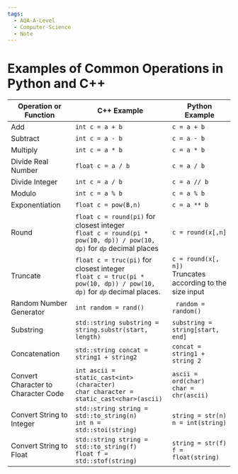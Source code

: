 ```yaml
---
tags:
  - AQA-A-Level
  - Computer-Science
  - Note
---
```

# Examples of Common Operations in Python and C++
| Operation or Function |  C++ Example  | Python Example |
|-----------------------|---------------|----------------|
| Add                   | `int c = a + b`  | `c = a + b`      |
| Subtract              | `int c = a - b`  | `c = a - b`      |
| Multiply | `int c = a * b` | `c = a * b` |
| Divide Real Number | `float c = a / b` | `c = a / b` |
| Divide Integer | `int c = a / b` | `c = a // b` |
| Modulo | `int c = a % b` | `c = a % b` |
| Exponentiation | `float c = pow(B,n)` | `c = a ** b` |
| Round | `float c = round(pi)` for closest integer <br> `float c = round(pi * pow(10, dp)) / pow(10, dp)` for *`dp`* decimal places | `c = round(x[,n]` |
| Truncate | `float c = truc(pi)` for closest integer <br> `float c = truc(pi * pow(10, dp)) / pow(10, dp)` for *`dp`* decimal places. | `c = round(x[, n])`<br> Truncates according to the size input |
| Random Number Generator | `int random = rand()` | ` random = random()` |
| Substring | `std::string substring = string.substr(start, length)` | `substring = string[start, end]` |
| Concatenation | `std::string concat = string1 + string2` | `concat = string1 + string 2` |
| Convert Character to Character Code | `int ascii = static_cast<int>(character)` <br> `char character = static_cast<char>(ascii)` | `ascii = ord(char)` <br> `char = chr(ascii)` |
| Convert String to Integer | `std::string string = std::to_string(n)`<br> `int n = std::stoi(string)` | `string = str(n)` <br> `n = int(string)` |
| Convert String to Float | `std::string string = std::to_string(f)` <br>`float f = std::stof(string)` | `string = str(f)`<br>`f = float(string)` |

